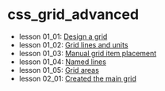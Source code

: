 # css_grid_advanced

- lesson 01_01: [Design a grid](https://github.com/kelvingao/css_grid_advanced/tree/01_01/01_01)
- lesson 01_02: [Grid lines and units](https://github.com/kelvingao/css_grid_advanced/tree/01_02/01_02)
- lesson 01_03: [Manual grid item placement](https://github.com/kelvingao/css_grid_advanced/tree/01_03/01_03)
- lesson 01_04: [Named lines](https://github.com/kelvingao/css_grid_advanced/tree/01_04/01_04)
- lesson 01_05: [Grid areas](https://github.com/kelvingao/css_grid_advanced/tree/01_05/01_05)
- lesson 02_01: [Created the main grid](https://github.com/kelvingao/css_grid_advanced/tree/02_01/02_01)